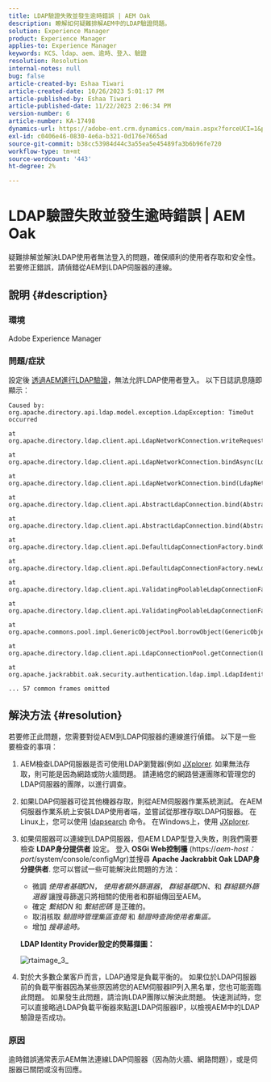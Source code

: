 ```yaml
---
title: LDAP驗證失敗並發生逾時錯誤 | AEM Oak
description: 瞭解如何疑難排解AEM中的LDAP驗證問題。
solution: Experience Manager
product: Experience Manager
applies-to: Experience Manager
keywords: KCS、ldap、aem、逾時、登入、驗證
resolution: Resolution
internal-notes: null
bug: false
article-created-by: Eshaa Tiwari
article-created-date: 10/26/2023 5:01:17 PM
article-published-by: Eshaa Tiwari
article-published-date: 11/22/2023 2:06:34 PM
version-number: 6
article-number: KA-17498
dynamics-url: https://adobe-ent.crm.dynamics.com/main.aspx?forceUCI=1&pagetype=entityrecord&etn=knowledgearticle&id=ab0c6943-2174-ee11-9ae7-6045bd0063aa
exl-id: c0406e46-0830-4e6a-b321-0d176e7665ad
source-git-commit: b38cc53984d44c3a55ea5e45489fa3b6b96fe720
workflow-type: tm+mt
source-wordcount: '443'
ht-degree: 2%

---
```


# LDAP驗證失敗並發生逾時錯誤 | AEM Oak


疑難排解並解決LDAP使用者無法登入的問題，確保順利的使用者存取和安全性。 若要修正錯誤，請偵錯從AEM到LDAP伺服器的連線。

## 說明 {#description}


### <b>環境</b>

Adobe Experience Manager



### <b>問題/症狀</b>

設定後 [透過AEM進行LDAP驗證](https://experienceleague.adobe.com/docs/experience-manager-65/administering/security/ldap-config.html?lang=en)，無法允許LDAP使用者登入。 以下日誌訊息隨即顯示：


```
Caused by: org.apache.directory.api.ldap.model.exception.LdapException: TimeOut occurred

at org.apache.directory.ldap.client.api.LdapNetworkConnection.writeRequest(LdapNetworkConnection.java:4106)

at org.apache.directory.ldap.client.api.LdapNetworkConnection.bindAsync(LdapNetworkConnection.java:1290)

at org.apache.directory.ldap.client.api.LdapNetworkConnection.bind(LdapNetworkConnection.java:1188)

at org.apache.directory.ldap.client.api.AbstractLdapConnection.bind(AbstractLdapConnection.java:127)

at org.apache.directory.ldap.client.api.AbstractLdapConnection.bind(AbstractLdapConnection.java:112)

at org.apache.directory.ldap.client.api.DefaultLdapConnectionFactory.bindConnection(DefaultLdapConnectionFactory.java:64)

at org.apache.directory.ldap.client.api.DefaultLdapConnectionFactory.newLdapConnection(DefaultLdapConnectionFactory.java:107)

at org.apache.directory.ldap.client.api.ValidatingPoolableLdapConnectionFactory.makeObject(ValidatingPoolableLdapConnectionFactory.java:133)

at org.apache.directory.ldap.client.api.ValidatingPoolableLdapConnectionFactory.makeObject(ValidatingPoolableLdapConnectionFactory.java:59)

at org.apache.commons.pool.impl.GenericObjectPool.borrowObject(GenericObjectPool.java:1188)

at org.apache.directory.ldap.client.api.LdapConnectionPool.getConnection(LdapConnectionPool.java:123)

at org.apache.jackrabbit.oak.security.authentication.ldap.impl.LdapIdentityProvider.connect(LdapIdentityProvider.java:771)

... 57 common frames omitted
```



## 解決方法 {#resolution}


若要修正此問題，您需要對從AEM到LDAP伺服器的連線進行偵錯。 以下是一些要檢查的事項：

1. AEM檢查LDAP伺服器是否可使用LDAP瀏覽器(例如 [JXplorer](https://jxplorer.org/). 如果無法存取，則可能是因為網路或防火牆問題。 請連絡您的網路營運團隊和管理您的LDAP伺服器的團隊，以進行調查。
2. 如果LDAP伺服器可從其他機器存取，則從AEM伺服器作業系統測試。 在AEM伺服器作業系統上安裝LDAP使用者端，並嘗試從那裡存取LDAP伺服器。 在Linux上，您可以使用 [ldapsearch](https://access.redhat.com/documentation/en-us/red_hat_directory_server/11/html/administration_guide/examples-of-common-ldapsearches) 命令。 在Windows上，使用 [JXplorer](https://jxplorer.org/).
3. 如果伺服器可以連線到LDAP伺服器，但AEM LDAP型登入失敗，則我們需要檢查 <b>LDAP身分提供者</b> 設定。 登入 <b>OSGi Web控制檯</b> (https://*aem-host：port*/system/console/configMgr)並搜尋 <b>Apache Jackrabbit Oak LDAP身分提供者</b>. 您可以嘗試一些可能解決此問題的方法：

   - 微調 *使用者基礎DN*， *使用者額外篩選器*， *群組基礎DN*、和 *群組額外篩選器* 讓搜尋篩選只將相關的使用者和群組傳回至AEM。
   - 確定 *繫結DN* 和 *繫結密碼* 是正確的。
   - 取消核取 *驗證時管理集區查閱* 和 *驗證時查詢使用者集區。*
   - 增加 *搜尋逾時。*

   <b>LDAP Identity Provider設定的熒幕擷圖：</b>


   ![rtaimage_3_](https://helpx.adobe.com/content/dam/help/en/experience-manager/kb/LDAP-error/jcr%3acontent/main-pars/image/rtaimage_3_.png "rtaimage_3_")
4. 對於大多數企業客戶而言，LDAP通常是負載平衡的。 如果位於LDAP伺服器前的負載平衡器因為某些原因將您的AEM伺服器IP列入黑名單，您也可能面臨此問題。 如果發生此問題，請洽詢LDAP團隊以解決此問題。 快速測試時，您可以直接略過LDAP負載平衡器來點選LDAP伺服器IP，以檢視AEM中的LDAP驗證是否成功。


### <b>原因</b>

逾時錯誤通常表示AEM無法連線LDAP伺服器（因為防火牆、網路問題），或是伺服器已關閉或沒有回應。
